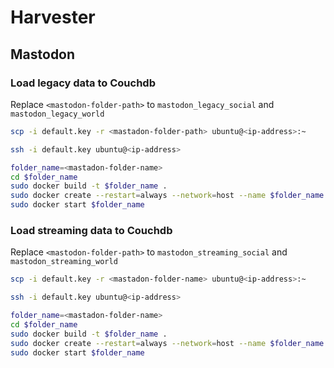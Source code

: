 # Harvester

## Mastodon
### Load legacy data to Couchdb
Replace `<mastodon-folder-path>` to `mastodon_legacy_social` and `mastodon_legacy_world`
```bash
scp -i default.key -r <mastadon-folder-path> ubuntu@<ip-address>:~
```

```bash
ssh -i default.key ubuntu@<ip-address>
```

```bash
folder_name=<mastadon-folder-name>
cd $folder_name
sudo docker build -t $folder_name .
sudo docker create --restart=always --network=host --name $folder_name $folder_name
sudo docker start $folder_name
```

### Load streaming data to Couchdb
Replace `<mastodon-folder-path>` to `mastodon_streaming_social` and `mastodon_streaming_world`
```bash
scp -i default.key -r <mastadon-folder-name> ubuntu@<ip-address>:~
```

```bash
ssh -i default.key ubuntu@<ip-address>
```

```bash
folder_name=<mastadon-folder-name>
cd $folder_name
sudo docker build -t $folder_name .
sudo docker create --restart=always --network=host --name $folder_name $folder_name
sudo docker start $folder_name
```
